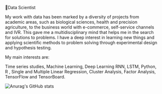 🔭Data Scientist

My work with data has been marked by a diversity of projects from academic areas, such as biological sciences, health and precision agriculture, to the business world with e-commerce, self-service channels and IVR. This gave me a multidisciplinary mind that helps me in the search for solutions to problems. I have a deep interest in learning new things and applying scientific methods to problem solving through experimental design and hypothesis testing.


My main interests are:

Time series studies, 
Machine Learning, 
Deep Learning RNN, LSTM, 
Python, R , 
Single and Multiple Linear Regression, 
Cluster Analysis, 
Factor Analysis,
TensorFlow and TensorBoard.

![Anurag's GitHub stats](https://github-readme-stats.vercel.app/api?username=salasouza&show_icons=true&theme=dracula)
<!--
**salasouza/salasouza** is a ✨ _special_ ✨ repository because its `README.md` (this file) appears on your GitHub profile.

Here are some ideas to get you started:

- 🔭 I’m currently working on ...
- 🌱 I’m currently learning ...
- 👯 I’m looking to collaborate on ...
- 🤔 I’m looking for help with ...
- 💬 Ask me about ...
- 📫 How to reach me: ...
- 😄 Pronouns: ...
- ⚡ Fun fact: ...
-->
